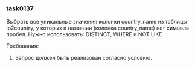 
### task0137

Выбрать все уникальные значения колонки country_name из таблицы ip2country,
у которых в названии (колонка country_name) нет символа пробел.
Нужно использовать: DISTINCT, WHERE и NOT LIKE


Требования:
1.	Запрос должен быть реализован согласно условию.



